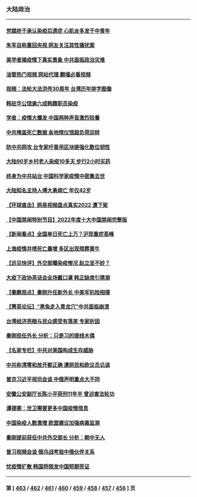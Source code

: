 ### 大陆政治
---
#### [党媒终于承认染疫后遗症 心肌炎多发于中青年](../../pages/ncid277/n13896498.md?01011245) 
#### [朱军自称重回央视 网友关注其性骚扰案](../../pages/ncid277/n13896377.md?01011245) 
#### [美学者揭疫情下真实景象 中共面临政治灾难](../../pages/ncid277/n13896569.md?01011245) 
#### [油管热门视频 网站代理 翻墙必看视频](http://138.2.39.72:81/youtube.html?epic-marker?01011245)
#### [视频：法轮大法洪传30周年 台湾历年排字图像](../../pages/ncid277/n13896486.md?01011245) 
#### [韩驻华公馆逾六成韩籍职员染疫](../../pages/ncid277/n13896511.md?01011245) 
#### [学者：疫情大爆发 中国两种声音激烈较量](../../pages/ncid277/n13895920.md?01011245) 
#### [中共掩盖死亡数据 各地殡仪馆超负荷运转](../../pages/ncid277/n13896505.md?01011245) 
#### [防中共网攻 台专家吁善用区块链强化数位韧性](../../pages/ncid277/n13896333.md?01011245) 
#### [大陆90岁乡村老人染疫10多天 步行2小时买药](../../pages/ncid277/n13896313.md?01011245) 
#### [终身为中共站台 中国科学家疫情中密集去世](../../pages/ncid277/n13896298.md?01011245) 
#### [大陆知名主持人傅大勇病亡 年仅42岁](../../pages/ncid277/n13896257.md?01011245) 
#### [【环球直击】网易视频盘点真实2022 遭下架](../../pages/ncid277/n13895678.md?01011245) 
#### [【中国禁闻特别节目】2022年度十大中国禁闻完整版](../../pages/ncid277/n13895644.md?01011245) 
#### [【新闻看点】全国单日死亡上万？沪现重症高峰](../../pages/ncid277/n13895833.md?01011245) 
#### [上海疫情井喷死亡暴增 多区出现殡葬黄牛](../../pages/ncid277/n13896015.md?01011245) 
#### [【远见快评】外交部曝染疫惨况 赵立坚不妙？](../../pages/ncid277/n13895840.md?01011245) 
#### [大疫下政协茶话会全场戴口罩 韩正缺席引猜测](../../pages/ncid277/n13895824.md?01011245) 
#### [【秦鹏观点】秦刚升任新外长 中美军机险相撞](../../pages/ncid277/n13895719.md?01011245) 
#### [【菁英论坛】“黑兔走入青龙穴”中共面临崩溃](../../pages/ncid277/n13895575.md?01011245) 
#### [台湾经济亮眼与民众感受有落差 专家析因](../../pages/ncid277/n13895379.md?01011245) 
#### [秦刚担任外长 分析：只是习的提线木偶](../../pages/ncid277/n13895637.md?01011245) 
#### [【名家专栏】中共对美国构成生存威胁](../../pages/ncid277/n13894391.md?01011245) 
#### [中共称清零和放开都正确 遭网民和欧议员讥讽](../../pages/ncid277/n13895612.md?01011245) 
#### [普京习近平视讯会谈 中俄声明重点大不同](../../pages/ncid277/n13895586.md?01011245) 
#### [安徽公安副厅长陈小平获刑11年半 曾迫害法轮功](../../pages/ncid277/n13895527.md?01011245) 
#### [谭德塞：世卫需要更多中国疫情信息](../../pages/ncid277/n13895551.md?01011245) 
#### [中国染疫人数激增 欧盟建议加强病毒监测](../../pages/ncid277/n13895491.md?01011245) 
#### [秦刚提前获任中共外交部长 分析：朝中无人](../../pages/ncid277/n13895440.md?01011245) 
#### [普习视频会谈 俄乌战考验中俄伙伴关系](../../pages/ncid277/n13895357.md?01011245) 
#### [忧疫情扩散 韩国将限发中国短期签证](../../pages/ncid277/n13895245.md?01011245) 

---
#### 第 [ [463](./463.md?01011245) / [462](./462.md?01011245) / [461](./461.md?01011245) / [460](./460.md?01011245) / [459](./459.md?01011245) / [458](./458.md?01011245) / [457](./457.md?01011245) / [456](./456.md?01011245) ] 页
